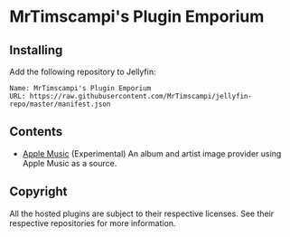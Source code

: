 # MrTimscampi's Plugin Emporium

## Installing

Add the following repository to Jellyfin:

```
Name: MrTimscampi's Plugin Emporium
URL: https://raw.githubusercontent.com/MrTimscampi/jellyfin-repo/master/manifest.json
```

## Contents

- [Apple Music](https://github.com/MrTimscampi/jellyfin-plugin-itunes)
  (Experimental) An album and artist image provider using Apple Music as a source.

## Copyright

All the hosted plugins are subject to their respective licenses. See their respective repositories for more information.
